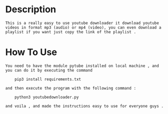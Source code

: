 # Description

    This is a really easy to use youtube downloader it download youtube videos in format mp3 (audio) or mp4 (video), you can even download a playlist if you want just copy the link of the playlist .

# How To Use 

    You need to have the module pytube installed on local machine , and you can do it by executing the command 

        pip3 install requirements.txt 

    and then execute the program with the following command :

        python3 youtubedownloader.py 

    and voila , and made the instructions easy to use for everyone guys . 